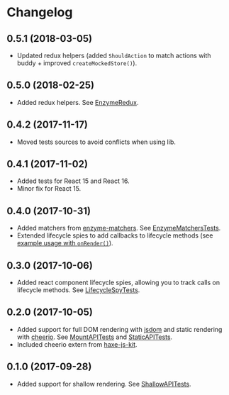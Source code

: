 # Changelog

## 0.5.1 (2018-03-05)

* Updated redux helpers (added `ShouldAction` to match actions with buddy + improved `createMockedStore()`).

## 0.5.0 (2018-02-25)

* Added redux helpers. See [EnzymeRedux](src/enzyme/EnzymeRedux.hx).

## 0.4.2 (2017-11-17)

* Moved tests sources to avoid conflicts when using lib.

## 0.4.1 (2017-11-02)

* Added tests for React 15 and React 16.
* Minor fix for React 15.

## 0.4.0 (2017-10-31)

* Added matchers from [enzyme-matchers](https://github.com/airbnb/enzyme). See [EnzymeMatchersTests](src/test/suite/EnzymeMatchersTests.hx).
* Extended lifecycle spies to add callbacks to lifecycle methods (see [example usage with `onRender()`](src/test/suite/EnzymeMatchersTests.hx#L202)).

## 0.3.0 (2017-10-06)

* Added react component lifecycle spies, allowing you to track calls on lifecycle methods. See [LifecycleSpyTests](/src/test/suite/LifecycleSpyTests.hx).

## 0.2.0 (2017-10-05)

* Added support for full DOM rendering with [jsdom](https://github.com/tmpvar/jsdom) and static rendering with [cheerio](https://github.com/cheeriojs/cheerio). See [MountAPITests](/src/test/suite/MountAPITests.hx) and [StaticAPITests](/src/test/suite/StaticAPITests.hx).
* Included cheerio extern from [haxe-js-kit](https://github.com/clemos/haxe-js-kit).

## 0.1.0 (2017-09-28)

* Added support for shallow rendering. See [ShallowAPITests](/src/test/suite/ShallowAPITests.hx).
